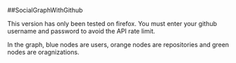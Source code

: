 ##SocialGraphWithGithub

This version has only been tested on firefox.
You must enter your github username and password to avoid the API rate limit.

In the graph, blue nodes are users, orange nodes are repositories and green nodes are oragnizations.
